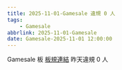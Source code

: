 ```yaml
---
title: 2025-11-01-Gamesale 違規 0 人
tags:
    - Gamesale
abbrlink: 2025-11-01-Gamesale
date: Gamesale-2025-11-01 12:00:00
---
```

Gamesale 板 [板規連結](https://www.ptt.cc/bbs/Gossiping/M.1637425085.A.07D.html)
昨天違規 0 人
